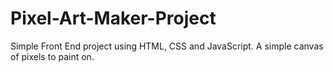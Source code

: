 # Pixel-Art-Maker-Project
Simple Front End project using HTML, CSS and JavaScript. A simple canvas of pixels to paint on.
